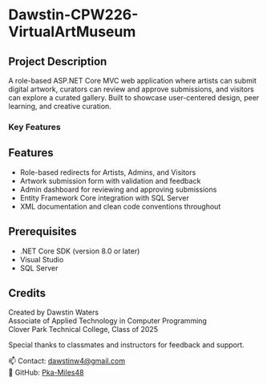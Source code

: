 # Dawstin-CPW226-VirtualArtMuseum

## Project Description
A role-based ASP.NET Core MVC web application where artists can submit digital artwork, curators can review and approve submissions, and visitors can explore a curated gallery. Built to showcase user-centered design, peer learning, and creative curation.

### Key Features

## Features

- Role-based redirects for Artists, Admins, and Visitors
- Artwork submission form with validation and feedback
- Admin dashboard for reviewing and approving submissions
- Entity Framework Core integration with SQL Server
- XML documentation and clean code conventions throughout

## Prerequisites
- .NET Core SDK (version 8.0 or later)
- Visual Studio
- SQL Server

## Credits

Created by Dawstin Waters  
Associate of Applied Technology in Computer Programming  
Clover Park Technical College, Class of 2025

Special thanks to classmates and instructors for feedback and support.

📫 Contact: dawstinw4@gmail.com  
🔗 GitHub: [Pka-Miles48](https://github.com/Pka-Miles48)
